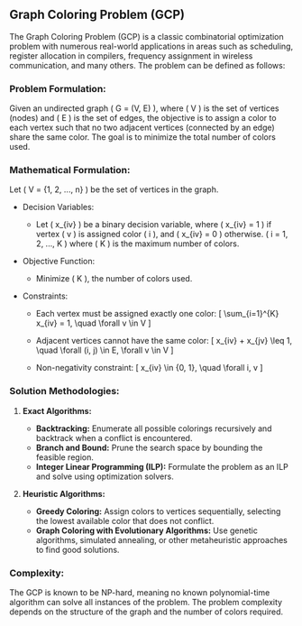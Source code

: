 ## Graph Coloring Problem (GCP)

The Graph Coloring Problem (GCP) is a classic combinatorial optimization problem with numerous real-world applications in areas such as scheduling, register allocation in compilers, frequency assignment in wireless communication, and many others. The problem can be defined as follows:

### Problem Formulation:

Given an undirected graph \( G = (V, E) \), where \( V \) is the set of vertices (nodes) and \( E \) is the set of edges, the objective is to assign a color to each vertex such that no two adjacent vertices (connected by an edge) share the same color. The goal is to minimize the total number of colors used.

### Mathematical Formulation:

Let \( V = \{1, 2, ..., n\} \) be the set of vertices in the graph.

- Decision Variables:
  - Let \( x_{iv} \) be a binary decision variable, where \( x_{iv} = 1 \) if vertex \( v \) is assigned color \( i \), and \( x_{iv} = 0 \) otherwise. \( i = 1, 2, ..., K \) where \( K \) is the maximum number of colors.

- Objective Function:
  - Minimize \( K \), the number of colors used.

- Constraints:
  - Each vertex must be assigned exactly one color:
    \[ \sum_{i=1}^{K} x_{iv} = 1, \quad \forall v \in V \]

  - Adjacent vertices cannot have the same color:
    \[ x_{iv} + x_{jv} \leq 1, \quad \forall (i, j) \in E, \forall v \in V \]

  - Non-negativity constraint:
    \[ x_{iv} \in \{0, 1\}, \quad \forall i, v \]

### Solution Methodologies:

1. **Exact Algorithms:**
   - **Backtracking:** Enumerate all possible colorings recursively and backtrack when a conflict is encountered.
   - **Branch and Bound:** Prune the search space by bounding the feasible region.
   - **Integer Linear Programming (ILP):** Formulate the problem as an ILP and solve using optimization solvers.

2. **Heuristic Algorithms:**
   - **Greedy Coloring:** Assign colors to vertices sequentially, selecting the lowest available color that does not conflict.
   - **Graph Coloring with Evolutionary Algorithms:** Use genetic algorithms, simulated annealing, or other metaheuristic approaches to find good solutions.

### Complexity:

The GCP is known to be NP-hard, meaning no known polynomial-time algorithm can solve all instances of the problem. The problem complexity depends on the structure of the graph and the number of colors required.
